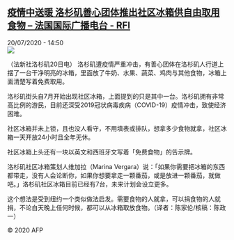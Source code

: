 <!--1595253315000-->
[疫情中送暖 洛杉矶善心团体推出社区冰箱供自由取用食物 – 法国国际广播电台 - RFI](http://www.rfi.fr//cn/contenu/20200720-%E7%96%AB%E6%83%85%E4%B8%AD%E9%80%81%E6%9A%96-%E6%B4%9B%E6%9D%89%E7%9F%B6%E5%96%84%E5%BF%83%E5%9B%A2%E4%BD%93%E6%8E%A8%E5%87%BA%E7%A4%BE%E5%8C%BA%E5%86%B0%E7%AE%B1%E4%BE%9B%E8%87%AA%E7%94%B1%E5%8F%96%E7%94%A8%E9%A3%9F%E7%89%A9)
------

<div>20/07/2020 - 14:50</div><img src="https://s.rfi.fr/media/display/79cfa414-ca8d-11ea-b91d-005056bf87d6/w:310/p:16x9/int0012b.200720205002.jpg"><div class="t-content__body u-clearfix"><div class="m-interstitial"></div><p>（法新社洛杉矶20日电）    洛杉矶遭疫情严重冲击，有善心团体在洛杉矶人行道上摆了一台干净明亮的冰箱，里面放了牛奶、水果、蔬菜、鸡肉与其他食物，冰箱上面清楚写着免费取用。</p><p>    洛杉矶街头自7月开始出现社区冰箱，上面提到的只是其中一台。洛杉矶拥有非常高比例的游民，目前还深受2019冠状病毒疾病（COVID-19）疫情冲击，致使经济困难。</p><p>    社区冰箱并未上锁，且也没人看守，不用填表或排队，想拿多少食物就拿，社区冰箱一天开放24小时且全年无休。</p><p>    社区冰箱上头还有一块以英文和西班牙文写着「免费食物」的告示牌。</p><p>    洛杉矶社区冰箱策划人维加拉（Marina Vergara）说：「如果你需要把冰箱的东西都带走，没有人会论断你，如果你想要拿走一颗番茄，或是放进一颗番茄，就做吧。」洛杉矶社区冰箱目前已经有7台，未来计划会设立更多。</p><p>    这个想法是受到纽约一个类似做法启发。需要食物的人就拿，可以捐食物的人就捐，不论白天晚上任何时候，都可以从冰箱取放食物。（译者：陈家伦/核稿：陈政一）</p><p class="t-copyright">© 2020 AFP</p>        </div>
